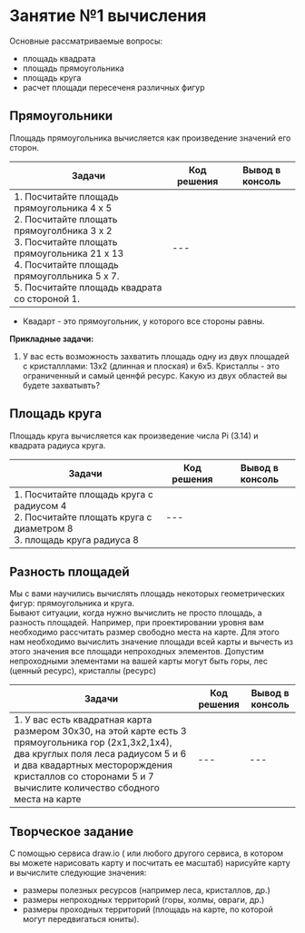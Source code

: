 # Занятие №1 вычисления
Основные рассматриваемые вопросы:
- площадь квадрата
- площадь прямоугольника
- площадь круга
- расчет площади пересеченя различных фигур

## Прямоугольники

Площадь прямоугольника вычисляется как произведение значений его сторон.

|Задачи|Код решения|Вывод в консоль|
|---|---|---|
|1. Посчитайте площадь прямоугольника 4 x 5<br>2. Посчитайте площать прямоуголбника 3 х 2 <br>3. Посчитайте площать прямоугольника 21 х 13 <br> 4. Посчитайте площадь прямоуголльника 5 х 7. <br> 5. Посчитайте площадь квадрата со стороной 1.|---|

* Квадарт - это прямоугольник, у которого все стороны равны.


**Прикладные задачи:**  
1. У вас есть возможность захватить площадь одну из двух площадей с кристалллами: 13x2 (длинная и плоская) и 6х5. Кристаллы  - это ограниченный и самый ценнфй ресурс. Какую из двух областей вы будете захватывть?

## Площадь круга
Площадь круга вычисляется как произведение числа Pi (3.14) и квадрата радиуса круга.

|Задачи|Код решения|Вывод в консоль|
|---|---|---|
|1. Посчитайте площадь круга с радиусом 4 <br>2. Посчитайте площать круга с диаметром 8 <br>3. площадь круга радиуса 8 |---|


## Разность площадей
Мы с вами научились вычислять площадь некоторых геометрических фигур: прямоугольника и круга.  
Бывают ситуации, когда нужно вычислить не просто площадь, а разность площадей.
Например, при проектировании уровня вам необходимо рассчитать размер свободно места на карте.  Для этого нам необходимо вычислить значение площади всей карты и вычесть из этого значения все площади непроходных элементов. Допустим непроходными элементами на вашей карты могут быть горы, лес (ценный ресурс), кристаллы (ресурс)

|Задачи|Код решения|Вывод в консоль|
|---|---|---|
|1. У вас есть квадратная карта размером 30х30, на этой карте есть 3 прямоугольника гор (2х1,3х2,1х4), два круглых поля леса радиусом 5 и 6 и два квадартных месторорждения кристаллов со сторонами 5 и 7 вычислите количество сбодного места на карте |---|---|


## Творческое задание
С помощью сервиса draw.io ( или любого другого сервиса, в котором вы можете нарисовать карту и посчитать ее масштаб) нарисуйте карту и вычислите следующие значения:
- размеры полезных ресурсов (например леса, кристаллов, др.)
- размеры непроходных территорий (горы, холмы, овраги, др.)
- размеры проходных территорий (площадь на карте, по которой могут передвигаться юниты). 